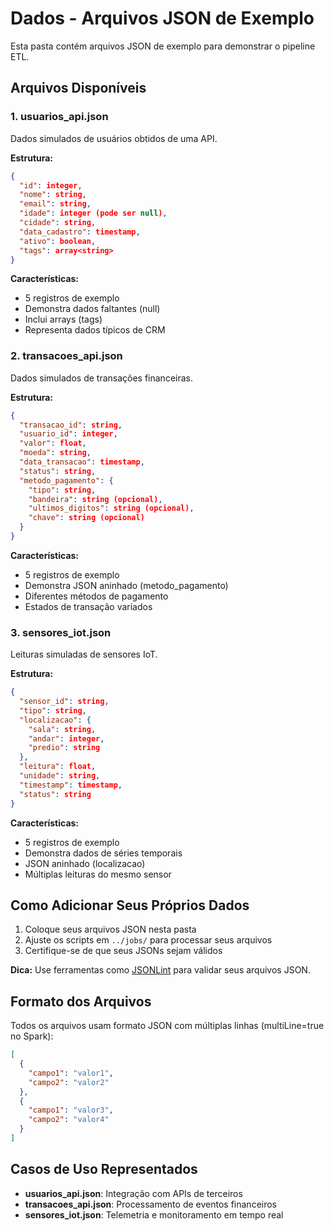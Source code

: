 # Dados - Arquivos JSON de Exemplo

Esta pasta contém arquivos JSON de exemplo para demonstrar o pipeline ETL.

## Arquivos Disponíveis

### 1. usuarios_api.json
Dados simulados de usuários obtidos de uma API.

**Estrutura:**
```json
{
  "id": integer,
  "nome": string,
  "email": string,
  "idade": integer (pode ser null),
  "cidade": string,
  "data_cadastro": timestamp,
  "ativo": boolean,
  "tags": array<string>
}
```

**Características:**
- 5 registros de exemplo
- Demonstra dados faltantes (null)
- Inclui arrays (tags)
- Representa dados típicos de CRM

### 2. transacoes_api.json
Dados simulados de transações financeiras.

**Estrutura:**
```json
{
  "transacao_id": string,
  "usuario_id": integer,
  "valor": float,
  "moeda": string,
  "data_transacao": timestamp,
  "status": string,
  "metodo_pagamento": {
    "tipo": string,
    "bandeira": string (opcional),
    "ultimos_digitos": string (opcional),
    "chave": string (opcional)
  }
}
```

**Características:**
- 5 registros de exemplo
- Demonstra JSON aninhado (metodo_pagamento)
- Diferentes métodos de pagamento
- Estados de transação variados

### 3. sensores_iot.json
Leituras simuladas de sensores IoT.

**Estrutura:**
```json
{
  "sensor_id": string,
  "tipo": string,
  "localizacao": {
    "sala": string,
    "andar": integer,
    "predio": string
  },
  "leitura": float,
  "unidade": string,
  "timestamp": timestamp,
  "status": string
}
```

**Características:**
- 5 registros de exemplo
- Demonstra dados de séries temporais
- JSON aninhado (localizacao)
- Múltiplas leituras do mesmo sensor

## Como Adicionar Seus Próprios Dados

1. Coloque seus arquivos JSON nesta pasta
2. Ajuste os scripts em `../jobs/` para processar seus arquivos
3. Certifique-se de que seus JSONs sejam válidos

**Dica:** Use ferramentas como [JSONLint](https://jsonlint.com/) para validar seus arquivos JSON.

## Formato dos Arquivos

Todos os arquivos usam formato JSON com múltiplas linhas (multiLine=true no Spark):
```json
[
  {
    "campo1": "valor1",
    "campo2": "valor2"
  },
  {
    "campo1": "valor3",
    "campo2": "valor4"
  }
]
```

## Casos de Uso Representados

- **usuarios_api.json**: Integração com APIs de terceiros
- **transacoes_api.json**: Processamento de eventos financeiros
- **sensores_iot.json**: Telemetria e monitoramento em tempo real
